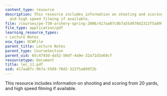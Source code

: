 ```yaml
---
content_type: resource
description: This resource includes information on shooting and scoring from 20 yards,
  and high speed filming if available.
file: /courses/pe-730-archery-spring-2006/417aa07c9b7a55d970d2322f5a899f2b_lec_11.pdf
file_type: application/pdf
learning_resource_types:
- Lecture Notes
ocw_type: OCWFile
parent_title: Lecture Notes
parent_type: CourseSection
parent_uid: 65c4793d-da52-50df-4a9e-32a71d3a69cf
resourcetype: Document
title: lec_11.pdf
uid: 417aa07c-9b7a-55d9-70d2-322f5a899f2b
---
```

This resource includes information on shooting and scoring from 20 yards, and high speed filming if available.

